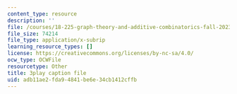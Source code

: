 ```yaml
---
content_type: resource
description: ''
file: /courses/18-225-graph-theory-and-additive-combinatorics-fall-2023/9gy-CAwx0Ls_captions.vtt
file_size: 74214
file_type: application/x-subrip
learning_resource_types: []
license: https://creativecommons.org/licenses/by-nc-sa/4.0/
ocw_type: OCWFile
resourcetype: Other
title: 3play caption file
uid: adb11ae2-fda9-4841-be6e-34cb1412cffb
---
```

